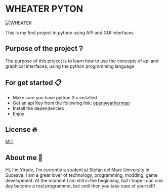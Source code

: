 # WHEATER PYTON
![WHEATER](https://cdn-icons-png.flaticon.com/512/1163/1163661.png)

This is my first project in python using API and GUI interfaces

## Purpose of the project ❔
The purpose of this project is to learn how to use the concepts of api and graphical interfaces, using the python programming language

## For get started 📋
- Make sure you have python 3.x installed
- Get an api Key from the following link: [openweathermap](https://home.openweathermap.org/users/sign_up)
- Install the dependencies
- Enjoy

## License 🔥
[MIT](https://choosealicense.com/licenses/mit/)

## About me 👋

Hi, I'm Yirade, I'm currently a student at Stefan cel Mare University in Suceava.
I am a great lover of technology, programming, modding, game development. At the moment I am still in the beginning, but I hope I can one day become a real programmer, but until then you  take care of yourself!

